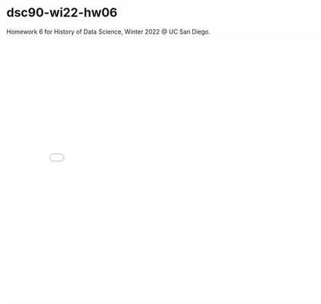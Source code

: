 # dsc90-wi22-hw06
Homework 6 for History of Data Science, Winter 2022 @ UC San Diego.
<body>
<iframe src='Visualizations/snow-map.html' width=800 height=600 frameBorder=0></iframe>
</body>